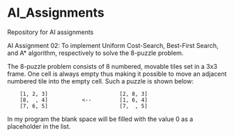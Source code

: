 # AI_Assignments
 Repository for AI assignments

AI Assignment 02:
To implement Uniform Cost-Search, Best-First Search, and
A* algorithm, respectively to solve the 8-puzzle problem.

The 8-puzzle problem consists of 8 numbered, movable tiles set
in a 3x3 frame. One cell is always empty thus making it possible
to move an adjacent numbered tile into the empty cell. Such a
puzzle is shown below:

        [1, 2, 3]                       [2, 8, 3]
        [8,  , 4]           <--         [1, 6, 4]
        [7, 6, 5]                       [7,  , 5]

In my program the blank space will be filled with the value 0
as a placeholder in the list.

